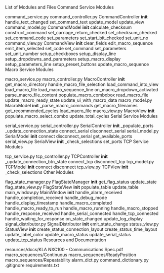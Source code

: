 List of Modules and Files
Command Service Modules

command_service.py
command_controller.py
CommandController
__init__
handle_text_changed
set_command_text
update_model
update_view
command_model.py
CommandModel
__init__
calculate_checksum
construct_command
set_carriage_return_checked
set_checksum_checked
set_command_code
set_parameters
set_start_bit_checked
set_unit_no
command_view.py
CommandView
__init__
clear_fields
edit_macro_sequence
emit_item_selected
set_code
set_command
set_parameters
set_unit_number
setup_checkboxes
setup_display_line
setup_dropdowns_and_parameters
setup_macro_display
setup_parameters_line
setup_preset_buttons
update_macro_sequence
Macro Service Modules

macro_service.py
macro_controller.py
MacroController
__init__
get_macro_directory
handle_macro_file_selection
load_command_into_view
load_macro_file
load_macro_sequence_line
on_macro_dropdown_activated
parse_macro_file_content
populate_macro_combobox
read_macro_file
update_macro_ready_state
update_ui_with_macro_data
macro_model.py
MacroModel
__init__
_parse_macro_commands
get_macro_filenames
get_recommended_cycles
load_macro_file
macro_view.py
MacroView
__init__
populate_macro_select_combo
update_total_cycles
Serial Service Modules

serial_service.py
serial_controller.py
SerialController
__init__
_populate_ports
_update_connection_state
connect_serial
disconnect_serial
serial_model.py
SerialModel
__init__
connect
disconnect_serial
get_available_ports
serial_view.py
SerialView
__init__
_check_selections
set_ports
TCP Service Modules

tcp_service.py
tcp_controller.py
TCPController
__init__
_update_connection_btn_state
connect_tcp
disconnect_tcp
tcp_model.py
TCPModel
__init__
connect
disconnect
tcp_view.py
TCPView
__init__
_check_selections
Other Modules

flag_state_manager.py
FlagStateManager
__init__
get_flag_status
update_state
flag_state_view.py
FlagStateView
__init__
populate_table
update_table
main_window.py
MainWindow
__init__
handle_alarm_received
handle_completion_received
handle_debug_mode
handle_display_timestamp
handle_macro_completed
handle_macro_ready_to_run
handle_macro_running
handle_macro_stopped
handle_response_received
handle_serial_connected
handle_tcp_connected
handle_waiting_for_response
on_state_changed
update_log_display
signal_distributor.py
SignalDistributor
__init__
emit_state_change
status_view.py
StatusView
__init__
create_status_connection_layout
create_status_time_layout
update_label_color
update_macro_status
update_serial_status
update_tcp_status
Resources and Documentation

resources/docs/KLA NXC100 - Communications Spec.pdf
macro_sequences/Continuous
macro_sequences/ReadyPosition
macro_sequences/Repeatability
alarm_dict.py
command_dictionary.py
.gitignore
requirements.txt